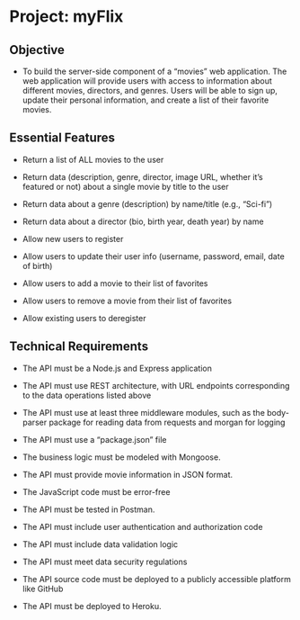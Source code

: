 # Project: myFlix

## Objective
  * To build the server-side component of a “movies” web application. The web
  application will provide users with access to information about different
  movies, directors, and genres. Users will be able to sign up, update their
  personal information, and create a list of their favorite movies.

## Essential Features

  * Return a list of ALL movies to the user

  * Return data (description, genre, director, image URL, whether it’s featured or not) about a
    single movie by title to the user

  *  Return data about a genre (description) by name/title (e.g., “Sci-fi”)

  * Return data about a director (bio, birth year, death year) by name

  * Allow new users to register

  * Allow users to update their user info (username, password, email, date of birth)

  * Allow users to add a movie to their list of favorites

  * Allow users to remove a movie from their list of favorites

  * Allow existing users to deregister

## Technical Requirements

  * The API must be a Node.js and Express application

  * The API must use REST architecture, with URL endpoints corresponding to the data
  operations listed above

  * The API must use at least three middleware modules, such as the body-parser package for
  reading data from requests and morgan for logging

  * The API must use a “package.json” file

  * The business logic must be modeled with Mongoose.
 
  * The API must provide movie information in JSON format.

  * The JavaScript code must be error-free

  * The API must be tested in Postman.

  * The API must include user authentication and authorization code

  * The API must include data validation logic

  * The API must meet data security regulations

  * The API source code must be deployed to a publicly accessible platform like GitHub

  * The API must be deployed to Heroku.


